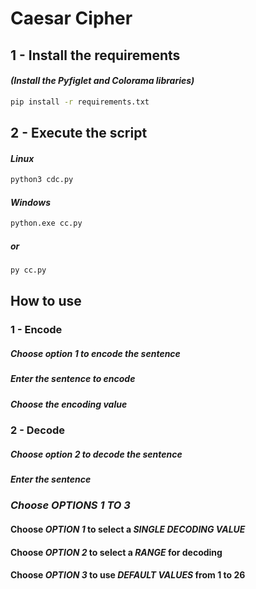 # Caesar Cipher

## 1 - Install the requirements
#### *(Install the Pyfiglet and Colorama libraries)*
```bash
pip install -r requirements.txt
```

## 2 - Execute the script
#### *Linux*
```bash
python3 cdc.py
```

#### *Windows*
```bash
python.exe cc.py
```
##### or
```bash
py cc.py
```

## How to use

### 1 - Encode
##### Choose option 1 to encode the sentence
##### Enter the sentence to encode
##### Choose the encoding value

### 2 - Decode
##### Choose option 2 to decode the sentence
##### Enter the sentence

### *Choose *OPTIONS 1 TO 3**

#### Choose *OPTION 1* to select a *SINGLE DECODING VALUE*
#### Choose *OPTION 2* to select a *RANGE* for decoding
#### Choose *OPTION 3* to use *DEFAULT VALUES* from 1 to 26

